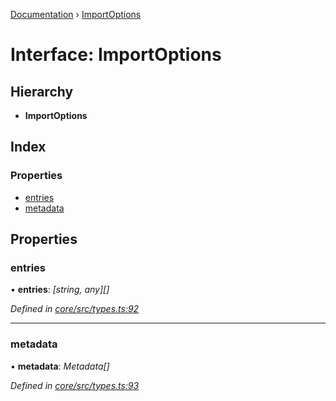 [Documentation](../README.md) › [ImportOptions](importoptions.md)

# Interface: ImportOptions

## Hierarchy

* **ImportOptions**

## Index

### Properties

* [entries](importoptions.md#entries)
* [metadata](importoptions.md#metadata)

## Properties

###  entries

• **entries**: *[string, any][]*

*Defined in [core/src/types.ts:92](https://github.com/badbatch/cachemap/blob/8c9b61b/packages/core/src/types.ts#L92)*

___

###  metadata

• **metadata**: *Metadata[]*

*Defined in [core/src/types.ts:93](https://github.com/badbatch/cachemap/blob/8c9b61b/packages/core/src/types.ts#L93)*
